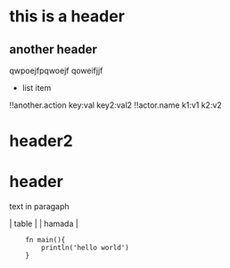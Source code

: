 # this is a header
## another header

qwpoejfpqwoejf
qoweifjjf

- list item



!!another.action key:val key2:val2
!!actor.name k1:v1
    k2:v2
# header2

# header

text in paragaph

| table |
| hamada |

```vlang
    fn main(){
        println('hello world')
    }
```